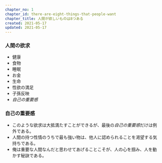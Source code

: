 ```yaml
---
chapter_no: 1
chapter_id: there-are-eight-things-that-people-want
chapter_title: 人間が欲しいものは8つある
created: 2021-05-17
updated: 2021-05-17
---
```

### 人間の欲求
- 健康
- 食物
- 睡眠
- お金
- 生命
- 性欲の満足
- 子孫反映
- *自己の重要感*

### 自己の重要感
- このような欲求は大抵満たすことができるが、最後の*自己の重要感*だけは例外である。
- 人間の持つ性情のうちで最も強い物は、他人に認められることを渇望する気持ちである。
- 俺は重要な人間なんだと思わせてあげることこそが、人の心を掴み、人を動かす秘訣である。
